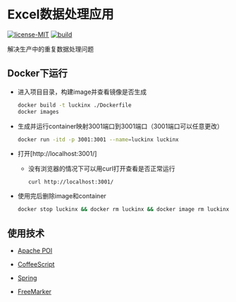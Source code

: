 # Excel数据处理应用
[![license-MIT](https://img.shields.io/badge/license-MIT-green?style=flat-square)](https://github.com/wadeee/luckinx/blob/master/LICENSE)
[![build](https://img.shields.io/badge/build-passing-brightgreen?style=flat-square)](https://github.com/wadeee/luckinx)


解决生产中的重复数据处理问题

## Docker下运行

+ 进入项目目录，构建image并查看镜像是否生成

    ```bash
    docker build -t luckinx ./Dockerfile
    docker images
    ```

+ 生成并运行container映射3001端口到3001端口（3001端口可以任意更改）

    ```bash
    docker run -itd -p 3001:3001 --name=luckinx luckinx
    ```

+ 打开[http://localhost:3001/]

    - 没有浏览器的情况下可以用curl打开查看是否正常运行
  
        ```shell script
        curl http://localhost:3001/
        ```

+ 使用完后删除image和container

    ```bash
    docker stop luckinx && docker rm luckinx && docker image rm luckinx
    ```

## 使用技术

+ [Apache POI](https://poi.apache.org/)

+ [CoffeeScript](https://coffeescript.org/)

+ [Spring](https://spring.io/)

+ [FreeMarker](https://freemarker.apache.org/)

